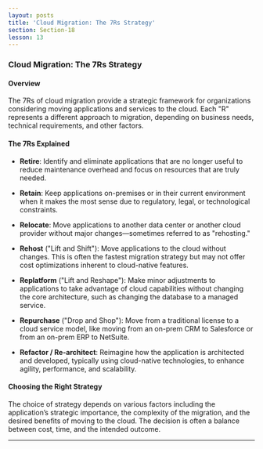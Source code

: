 ```yaml
---
layout: posts
title: 'Cloud Migration: The 7Rs Strategy'
section: Section-18
lesson: 13
---
```


### Cloud Migration: The 7Rs Strategy

#### Overview

The 7Rs of cloud migration provide a strategic framework for organizations considering moving applications and services to the cloud. Each "R" represents a different approach to migration, depending on business needs, technical requirements, and other factors.

<!-- pagebreak -->

#### The 7Rs Explained

- **Retire**: Identify and eliminate applications that are no longer useful to reduce maintenance overhead and focus on resources that are truly needed.

- **Retain**: Keep applications on-premises or in their current environment when it makes the most sense due to regulatory, legal, or technological constraints.

- **Relocate**: Move applications to another data center or another cloud provider without major changes—sometimes referred to as "rehosting."

- **Rehost** ("Lift and Shift"): Move applications to the cloud without changes. This is often the fastest migration strategy but may not offer cost optimizations inherent to cloud-native features.

- **Replatform** ("Lift and Reshape"): Make minor adjustments to applications to take advantage of cloud capabilities without changing the core architecture, such as changing the database to a managed service.

- **Repurchase** ("Drop and Shop"): Move from a traditional license to a cloud service model, like moving from an on-prem CRM to Salesforce or from an on-prem ERP to NetSuite.

- **Refactor / Re-architect**: Reimagine how the application is architected and developed, typically using cloud-native technologies, to enhance agility, performance, and scalability.
<!-- pagebreak -->

#### Choosing the Right Strategy

The choice of strategy depends on various factors including the application’s strategic importance, the complexity of the migration, and the desired benefits of moving to the cloud. The decision is often a balance between cost, time, and the intended outcome.

---
